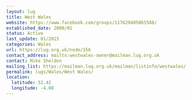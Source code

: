 ```yaml
---
layout: lug
title: West Wales
website: https://www.facebook.com/groups/117629405065588/
established_date: 2000/01
status: Active
last_update: 01/2015
categories: Wales
url: https://lug.org.uk/node/156
contact_address: mailto:westwales-owner@mailman.lug.org.uk
contact: Mike Sheldon
mailing_list: https://mailman.lug.org.uk/mailman/listinfo/westwales/
permalink: lugs/Wales/West Wales/
location:
  latitude: 52.42
  longitude: -4.08
---
```

